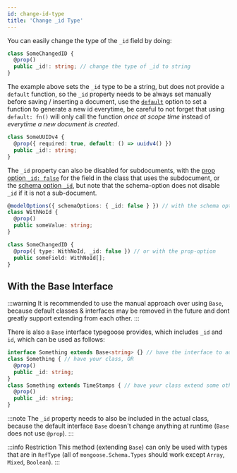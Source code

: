 ```yaml
---
id: change-id-type
title: 'Change _id Type'
---
```


You can easily change the type of the `_id` field by doing:

```ts
class SomeChangedID {
  @prop()
  public _id!: string; // change the type of _id to string
}
```

The example above sets the `_id` type to be a string, but does not provide a `default` function, so the `_id` property needs to be always set manually before saving / inserting a document, use the [`default`](../../api/decorators/prop.md#default) option to set a function to generate a new id everytime, be careful to not forget that using `default: fn()` will only call the function *once at scope time* instead of *everytime a new document is created*.

```ts
class SomeUUIDv4 {
  @prop({ required: true, default: () => uuidv4() })
  public _id!: string;
}
```

The `_id` property can also be disabled for subdocuments, with the [prop option `_id: false`](../../api/decorators/prop.md#_id) for the field in the class that uses the subdocument, or the [schema option `_id`](https://mongoosejs.com/docs/guide.html#_id), but note that the schema-option does not disable `_id` if it is not a sub-document.

```ts
@modelOptions({ schemaOptions: { _id: false } }) // with the schema option
class WithNoId {
  @prop()
  public someValue: string;
}

class SomeChangedID {
  @prop({ type: WithNoId, _id: false }) // or with the prop-option
  public someField: WithNoId[];
}
```

<div id="with-the-base-class"></div>

## With the Base Interface

:::warning
It is recommended to use the manual approach over using `Base`, because default classes & interfaces may be removed in the future and dont greatly support extending from each other.
:::

There is also a `Base` interface typegoose provides, which includes `_id` and `id`, which can be used as follows:

```ts
interface Something extends Base<string> {} // have the interface to add the types of "Base" to the class
class Something { // have your class, OR
  @prop()
  public _id: string;
}
class Something extends TimeStamps { // have your class extend some other class
  @prop()
  public _id: string;
}
```

:::note
The `_id` property needs to also be included in the actual class, because the default interface `Base` doesn't change anything at runtime (`Base` does not use `@prop`).
:::

:::info Restriction
This method (extending `Base`) can only be used with types that are in `RefType` (all of `mongoose.Schema.Types` should work except `Array`, `Mixed`, `Boolean`).
:::
